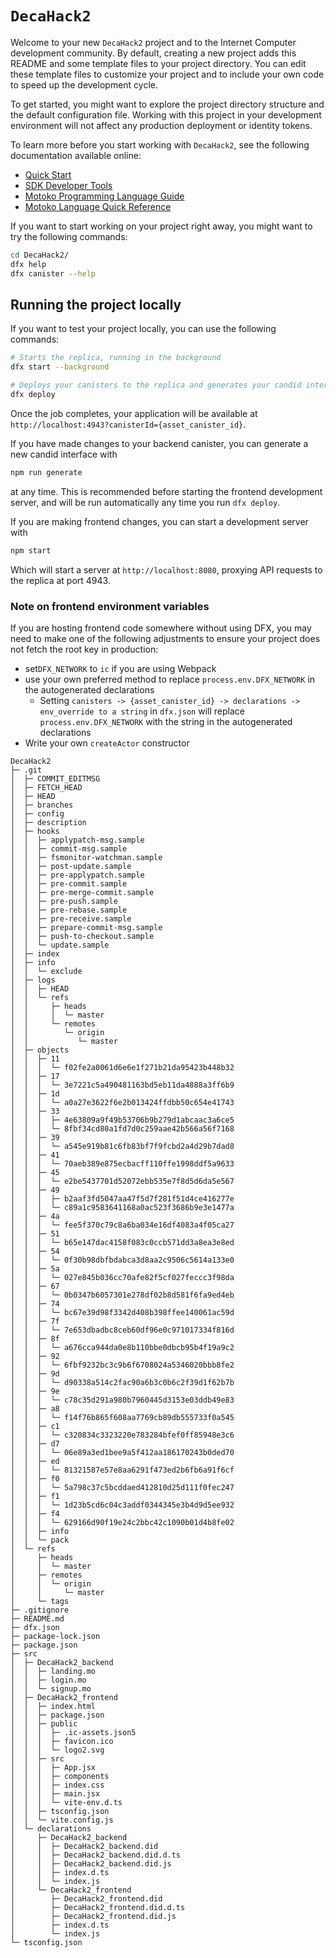 # `DecaHack2`

Welcome to your new `DecaHack2` project and to the Internet Computer development community. By default, creating a new project adds this README and some template files to your project directory. You can edit these template files to customize your project and to include your own code to speed up the development cycle.

To get started, you might want to explore the project directory structure and the default configuration file. Working with this project in your development environment will not affect any production deployment or identity tokens.

To learn more before you start working with `DecaHack2`, see the following documentation available online:

- [Quick Start](https://internetcomputer.org/docs/current/developer-docs/setup/deploy-locally)
- [SDK Developer Tools](https://internetcomputer.org/docs/current/developer-docs/setup/install)
- [Motoko Programming Language Guide](https://internetcomputer.org/docs/current/motoko/main/motoko)
- [Motoko Language Quick Reference](https://internetcomputer.org/docs/current/motoko/main/language-manual)

If you want to start working on your project right away, you might want to try the following commands:

```bash
cd DecaHack2/
dfx help
dfx canister --help
```

## Running the project locally

If you want to test your project locally, you can use the following commands:

```bash
# Starts the replica, running in the background
dfx start --background

# Deploys your canisters to the replica and generates your candid interface
dfx deploy
```

Once the job completes, your application will be available at `http://localhost:4943?canisterId={asset_canister_id}`.

If you have made changes to your backend canister, you can generate a new candid interface with

```bash
npm run generate
```

at any time. This is recommended before starting the frontend development server, and will be run automatically any time you run `dfx deploy`.

If you are making frontend changes, you can start a development server with

```bash
npm start
```

Which will start a server at `http://localhost:8080`, proxying API requests to the replica at port 4943.

### Note on frontend environment variables

If you are hosting frontend code somewhere without using DFX, you may need to make one of the following adjustments to ensure your project does not fetch the root key in production:

- set`DFX_NETWORK` to `ic` if you are using Webpack
- use your own preferred method to replace `process.env.DFX_NETWORK` in the autogenerated declarations
  - Setting `canisters -> {asset_canister_id} -> declarations -> env_override to a string` in `dfx.json` will replace `process.env.DFX_NETWORK` with the string in the autogenerated declarations
- Write your own `createActor` constructor


```
DecaHack2
├─ .git
│  ├─ COMMIT_EDITMSG
│  ├─ FETCH_HEAD
│  ├─ HEAD
│  ├─ branches
│  ├─ config
│  ├─ description
│  ├─ hooks
│  │  ├─ applypatch-msg.sample
│  │  ├─ commit-msg.sample
│  │  ├─ fsmonitor-watchman.sample
│  │  ├─ post-update.sample
│  │  ├─ pre-applypatch.sample
│  │  ├─ pre-commit.sample
│  │  ├─ pre-merge-commit.sample
│  │  ├─ pre-push.sample
│  │  ├─ pre-rebase.sample
│  │  ├─ pre-receive.sample
│  │  ├─ prepare-commit-msg.sample
│  │  ├─ push-to-checkout.sample
│  │  └─ update.sample
│  ├─ index
│  ├─ info
│  │  └─ exclude
│  ├─ logs
│  │  ├─ HEAD
│  │  └─ refs
│  │     ├─ heads
│  │     │  └─ master
│  │     └─ remotes
│  │        └─ origin
│  │           └─ master
│  ├─ objects
│  │  ├─ 11
│  │  │  └─ f02fe2a0061d6e6e1f271b21da95423b448b32
│  │  ├─ 17
│  │  │  └─ 3e7221c5a490481163bd5eb11da4888a3ff6b9
│  │  ├─ 1d
│  │  │  └─ a0a27e3622f6e2b013424ffdbb50c654e41743
│  │  ├─ 33
│  │  │  ├─ 4e63809a9f49b53706b9b279d1abcaac3a6ce5
│  │  │  └─ 8fbf34cd80a1fd7d0c259aae42b566a56f7168
│  │  ├─ 39
│  │  │  └─ a545e919b81c6fb83bf7f9fcbd2a4d29b7dad8
│  │  ├─ 41
│  │  │  └─ 70aeb389e875ecbacff110ffe1998ddf5a9633
│  │  ├─ 45
│  │  │  └─ e2be5437701d52072ebb535e7f8d5d6da5e567
│  │  ├─ 49
│  │  │  ├─ b2aaf3fd5047aa47f5d7f281f51d4ce416277e
│  │  │  └─ c89a1c9583641168a0ac523f3686b9e3e1477a
│  │  ├─ 4a
│  │  │  └─ fee5f370c79c8a6ba034e16df4083a4f05ca27
│  │  ├─ 51
│  │  │  └─ b65e147dac4158f083c0ccb571dd3a8ea3e8ed
│  │  ├─ 54
│  │  │  └─ 0f30b98dbfbdabca3d8aa2c9506c5614a133e0
│  │  ├─ 5a
│  │  │  └─ 027e845b036cc70afe82f5cf027feccc3f98da
│  │  ├─ 67
│  │  │  └─ 0b0347b6057301e278df02b8d581f6fa9ed4eb
│  │  ├─ 74
│  │  │  └─ bc67e39d98f3342d408b398ffee140061ac59d
│  │  ├─ 7f
│  │  │  └─ 7e653dbadbc8ceb60df96e0c971017334f816d
│  │  ├─ 8f
│  │  │  └─ a676cca944da0e8b110bbe0dbcb95b4f19a9c2
│  │  ├─ 92
│  │  │  └─ 6fbf9232bc3c9b6f6708024a5346020bbb8fe2
│  │  ├─ 9d
│  │  │  └─ d90338a514c2fac90a6b3c0b6c2f39d1f62b7b
│  │  ├─ 9e
│  │  │  └─ c78c35d291a980b7960445d3153e03ddb49e83
│  │  ├─ a8
│  │  │  └─ f14f76b865f608aa7769cb89db555733f0a545
│  │  ├─ c1
│  │  │  └─ c320834c3323220e783284bfef0ff85948e3c6
│  │  ├─ d7
│  │  │  └─ 06e89a3ed1bee9a5f412aa186170243b0ded70
│  │  ├─ ed
│  │  │  └─ 81321587e57e8aa6291f473ed2b6fb6a91f6cf
│  │  ├─ f0
│  │  │  └─ 5a798c37c5bcddaed412810d25d111f0fec247
│  │  ├─ f1
│  │  │  └─ 1d23b5cd6c04c3addf0344345e3b4d9d5ee932
│  │  ├─ f4
│  │  │  └─ 629166d90f19e24c2bbc42c1090b01d4b8fe02
│  │  ├─ info
│  │  └─ pack
│  └─ refs
│     ├─ heads
│     │  └─ master
│     ├─ remotes
│     │  └─ origin
│     │     └─ master
│     └─ tags
├─ .gitignore
├─ README.md
├─ dfx.json
├─ package-lock.json
├─ package.json
├─ src
│  ├─ DecaHack2_backend
│  │  ├─ landing.mo
│  │  ├─ login.mo
│  │  └─ signup.mo
│  ├─ DecaHack2_frontend
│  │  ├─ index.html
│  │  ├─ package.json
│  │  ├─ public
│  │  │  ├─ .ic-assets.json5
│  │  │  ├─ favicon.ico
│  │  │  └─ logo2.svg
│  │  ├─ src
│  │  │  ├─ App.jsx
│  │  │  ├─ components
│  │  │  ├─ index.css
│  │  │  ├─ main.jsx
│  │  │  └─ vite-env.d.ts
│  │  ├─ tsconfig.json
│  │  └─ vite.config.js
│  └─ declarations
│     ├─ DecaHack2_backend
│     │  ├─ DecaHack2_backend.did
│     │  ├─ DecaHack2_backend.did.d.ts
│     │  ├─ DecaHack2_backend.did.js
│     │  ├─ index.d.ts
│     │  └─ index.js
│     └─ DecaHack2_frontend
│        ├─ DecaHack2_frontend.did
│        ├─ DecaHack2_frontend.did.d.ts
│        ├─ DecaHack2_frontend.did.js
│        ├─ index.d.ts
│        └─ index.js
└─ tsconfig.json

```